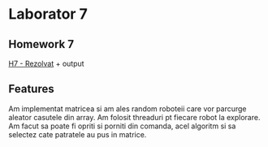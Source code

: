 # Laborator 7
## Homework 7
[H7 - Rezolvat](Rezolvat) + output
## Features
Am implementat matricea si am ales random roboteii care vor parcurge aleator casutele din array. Am folosit threaduri pt fiecare robot la explorare. Am facut sa poate fi opriti si porniti din comanda, acel algoritm si sa selectez cate patratele au pus in matrice.
